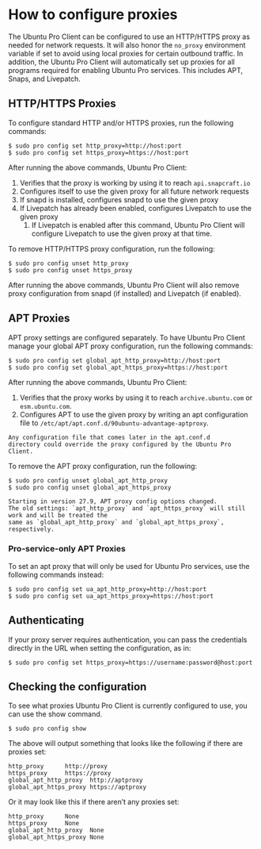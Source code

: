 # How to configure proxies

The Ubuntu Pro Client can be configured to use an HTTP/HTTPS proxy as needed for network requests. It will
also honor the `no_proxy` environment variable if set to avoid using local proxies for certain
outbound traffic. In addition, the Ubuntu Pro Client will automatically set up proxies for all programs
required for enabling Ubuntu Pro services. This includes APT, Snaps, and Livepatch.

## HTTP/HTTPS Proxies

To configure standard HTTP and/or HTTPS proxies, run the following commands:

```console
$ sudo pro config set http_proxy=http://host:port
$ sudo pro config set https_proxy=https://host:port
```

After running the above commands, Ubuntu Pro Client:

1. Verifies that the proxy is working by using it to reach `api.snapcraft.io`
2. Configures itself to use the given proxy for all future network requests
3. If snapd is installed, configures snapd to use the given proxy
4. If Livepatch has already been enabled, configures Livepatch to use the given proxy
   1. If Livepatch is enabled after this command, Ubuntu Pro Client will configure
      Livepatch to use the given proxy at that time.

To remove HTTP/HTTPS proxy configuration, run the following:

```console
$ sudo pro config unset http_proxy
$ sudo pro config unset https_proxy
```

After running the above commands, Ubuntu Pro Client will also remove proxy
configuration from snapd (if installed) and Livepatch (if enabled).

## APT Proxies

APT proxy settings are configured separately. To have Ubuntu Pro Client manage your
global APT proxy configuration, run the following commands:

```console
$ sudo pro config set global_apt_http_proxy=http://host:port
$ sudo pro config set global_apt_https_proxy=https://host:port
```

After running the above commands, Ubuntu Pro Client:

1. Verifies that the proxy works by using it to reach `archive.ubuntu.com` or `esm.ubuntu.com`.
2. Configures APT to use the given proxy by writing an apt configuration file to
   `/etc/apt/apt.conf.d/90ubuntu-advantage-aptproxy`.

```{caution}
Any configuration file that comes later in the apt.conf.d
directory could override the proxy configured by the Ubuntu Pro Client.
```

To remove the APT proxy configuration, run the following:

```
$ sudo pro config unset global_apt_http_proxy
$ sudo pro config unset global_apt_https_proxy
```

```{attention}
Starting in version 27.9, APT proxy config options changed.
The old settings: `apt_http_proxy` and `apt_https_proxy` will still work and will be treated the
same as `global_apt_http_proxy` and `global_apt_https_proxy`, respectively.
```

### Pro-service-only APT Proxies

To set an apt proxy that will only be used for Ubuntu Pro services, use the following commands instead:

```console
$ sudo pro config set ua_apt_http_proxy=http://host:port
$ sudo pro config set ua_apt_https_proxy=https://host:port
```

## Authenticating

If your proxy server requires authentication, you can pass
the credentials directly in the URL when setting the
configuration, as in:

```
$ sudo pro config set https_proxy=https://username:password@host:port
```

## Checking the configuration

To see what proxies Ubuntu Pro Client is currently configured to use, you can use the show command.

```console
$ sudo pro config show
```

The above will output something that looks like the following if there are proxies set:

```
http_proxy      http://proxy
https_proxy     https://proxy
global_apt_http_proxy  http://aptproxy
global_apt_https_proxy https://aptproxy
```

Or it may look like this if there aren’t any proxies set:

```
http_proxy      None
https_proxy     None
global_apt_http_proxy  None
global_apt_https_proxy None
```
